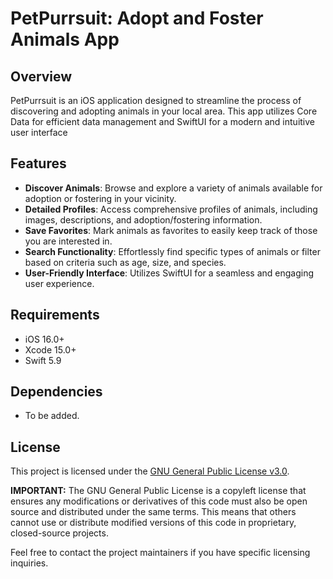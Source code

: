 # PetPurrsuit: Adopt and Foster Animals App

## Overview
PetPurrsuit is an iOS application designed to streamline the process of discovering and adopting animals
in your local area. This app utilizes Core Data for efficient data management and SwiftUI for a modern and
intuitive user interface

## Features
* **Discover Animals**: Browse and explore a variety of animals available for adoption or fostering in
    your vicinity.
* **Detailed Profiles**: Access comprehensive profiles of animals, including images, descriptions,
    and adoption/fostering information.
* **Save Favorites**: Mark animals as favorites to easily keep track of those you are interested in.
* **Search Functionality**: Effortlessly find specific types of animals or filter based on criteria such
    as age, size, and species.
* **User-Friendly Interface**: Utilizes SwiftUI for a seamless and engaging user experience.

## Requirements
* iOS 16.0+
* Xcode 15.0+
* Swift 5.9

## Dependencies
* To be added.

## License

This project is licensed under the [GNU General Public License v3.0](LICENSE).

**IMPORTANT:** The GNU General Public License is a copyleft license that ensures any modifications or derivatives
of this code must also be open source and distributed under the same terms. This means that others cannot use or 
distribute modified versions of this code in proprietary, closed-source projects.

Feel free to contact the project maintainers if you have specific licensing inquiries.

